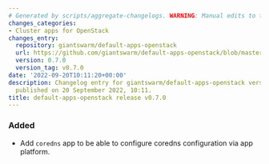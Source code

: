 ```yaml
---
# Generated by scripts/aggregate-changelogs. WARNING: Manual edits to this files will be overwritten.
changes_categories:
- Cluster apps for OpenStack
changes_entry:
  repository: giantswarm/default-apps-openstack
  url: https://github.com/giantswarm/default-apps-openstack/blob/master/CHANGELOG.md#070---2022-09-19
  version: 0.7.0
  version_tag: v0.7.0
date: '2022-09-20T10:11:20+00:00'
description: Changelog entry for giantswarm/default-apps-openstack version 0.7.0,
  published on 20 September 2022, 10:11.
title: default-apps-openstack release v0.7.0
---
```


### Added
- Add `coredns` app to be able to configure coredns configuration via app platform.
